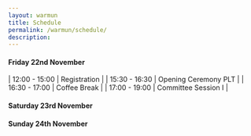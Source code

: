 ```yaml
---
layout: warmun
title: Schedule
permalink: /warmun/schedule/
description:
---
```


#### Friday 22nd November

| 12:00 - 15:00 | Registration |
| 15:30 - 16:30 | Opening Ceremony PLT |
| 16:30 - 17:00 | Coffee Break |
| 17:00 - 19:00 | Committee Session I |

#### Saturday 23rd November


#### Sunday 24th November
